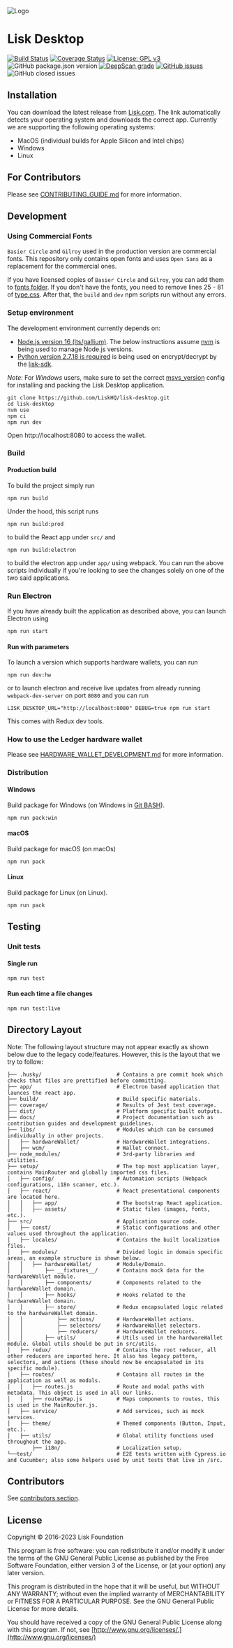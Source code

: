 ![Logo](./docs/assets/banner_desktop.png)

# Lisk Desktop

[![Build Status](https://jenkins.lisk.com/buildStatus/icon?job=lisk-desktop/development)](https://jenkins.lisk.com/job/lisk-desktop/job/development)
[![Coverage Status](https://coveralls.io/repos/github/LiskHQ/lisk-desktop/badge.svg?branch=development)](https://coveralls.io/github/LiskHQ/lisk-desktop?branch=development)
[![License: GPL v3](https://img.shields.io/badge/License-GPL%20v3-blue.svg)](http://www.gnu.org/licenses/gpl-3.0)
![GitHub package.json version](https://img.shields.io/github/package-json/v/LiskHQ/lisk-desktop)
[![DeepScan grade](https://deepscan.io/api/teams/6759/projects/8871/branches/113511/badge/grade.svg)](https://deepscan.io/wallet#view=project&tid=6759&pid=8871&bid=113511)
[![GitHub issues](https://img.shields.io/github/issues/LiskHQ/lisk-desktop)](https://github.com/LiskHQ/lisk-desktop/issues)
![GitHub closed issues](https://img.shields.io/github/issues-closed/liskhq/lisk-desktop)

## Installation

You can download the latest release from [Lisk.com](https://lisk.com/wallet). The link automatically detects your operating system and downloads the correct app. Currently we are supporting the following operating systems:

- MacOS (individual builds for Apple Silicon and Intel chips)
- Windows
- Linux

## For Contributors

Please see [CONTRIBUTING_GUIDE.md](/docs/CONTRIBUTING_GUIDE.md) for more information.

## Development

### Using Commercial Fonts

`Basier Circle` and `Gilroy` used in the production version are commercial fonts. This repository only contains open fonts and uses `Open Sans` as a replacement for the commercial ones.

If you have licensed copies of `Basier Circle` and `Gilroy`, you can add them to [fonts folder](./src/assets/fonts). If you don't have the fonts, you need to remove lines 25 - 81 of [type.css](./src/components/app/type.css). After that, the `build` and `dev` npm scripts run without any errors.

### Setup environment

The development environment currently depends on:

- [Node.js version 16 (lts/gallium)](https://nodejs.org/download/release/latest-v16.x/). The below instructions assume [nvm](https://github.com/nvm-sh/nvm) is being used to manage Node.js versions.
- [Python version 2.7.18 is required](https://www.python.org/downloads/release/python-2718/) is being used on encrypt/decrypt by the [lisk-sdk](https://github.com/LiskHQ/lisk-sdk/tree/development/sdk#dependencies).

_Note_:
For _Windows_ users, make sure to set the correct [msvs_version](https://www.npmjs.com/package/node-gyp#on-windows) config for installing and packing the Lisk Desktop application.

```
git clone https://github.com/LiskHQ/lisk-desktop.git
cd lisk-desktop
nvm use
npm ci
npm run dev
```

Open http://localhost:8080 to access the wallet.

### Build

#### Production build

To build the project simply run

```
npm run build
```

Under the hood, this script runs

```
npm run build:prod
```

to build the React app under `src/` and

```
npm run build:electron
```

to build the electron app under `app/` using webpack. You can run the above scripts individually if you're looking to see the changes solely on one of the two said applications.

### Run Electron

If you have already built the application as described above, you can launch Electron using

```
npm run start
```

#### Run with parameters

To launch a version which supports hardware wallets, you can run

```
npm run dev:hw
```

or to launch electron and receive live updates from already running `webpack-dev-server` on port `8080` and you can run

```
LISK_DESKTOP_URL="http://localhost:8080" DEBUG=true npm run start
```

This comes with Redux dev tools.

### How to use the Ledger hardware wallet
Please see [HARDWARE_WALLET_DEVELOPMENT.md](/docs/HARDWARE_WALLET_DEVELOPMENT.md) for more information. 

### Distribution

#### Windows

Build package for Windows (on Windows in [Git BASH](https://git-for-windows.github.io/)).

```
npm run pack:win
```

#### macOS

Build package for macOS (on macOs)

```
npm run pack
```

#### Linux

Build package for Linux (on Linux).

```
npm run pack
```

## Testing

### Unit tests

#### Single run

```
npm run test
```

#### Run each time a file changes

```
npm run test:live
```

## Directory Layout
Note: The following layout structure may not appear exactly as shown below due to the legacy code/features. However, this is the layout that we try to follow:
```
├── .husky/                        # Contains a pre commit hook which checks that files are prettified before committing.
├── app/                           # Electron based application that launces the react app.
├── build/                         # Build specific materials.
├── coverage/                      # Results of Jest test coverage.
├── dist/                          # Platform specific built outputs.
├── docs/                          # Project documentation such as contribution guides and development guidelines.
├── libs/                          # Modules which can be consumed individually in other projects.
│   ├── hardwareWallet/            # HardwareWallet integrations.
│   ├── wcm/                       # Wallet connect.
├── node_modules/                  # 3rd-party libraries and utilities.
├── setup/                         # The top most application layer, contains MainRouter and globally imported css files.
│   ├── config/                    # Automation scripts (Webpack configurations, i18n scanner, etc.).
│   ├── react/                     # React presentational components are located here.
│   │   ├── app/                   # The bootstrap React application.
│   │   ├── assets/                # Static files (images, fonts, etc.).
├── src/                           # Application source code.
│   ├── const/                     # Static configurations and other values used throughout the application.
│   ├── locales/                   # Contains the built localization files.
│   ├── modules/                   # Divided logic in domain specific areas, an example structure is shown below.
│   │   ├── hardwareWallet/        # Module/Domain.
│   │       ├── __fixtures__/      # Contains mock data for the hardwareWallet module.
│   │       ├── components/        # Components related to the hardwareWallet domain.
│   │       ├── hooks/             # Hooks related to the hardwareWallet domain.
│   │       ├── store/             # Redux encapsulated logic related to the hardwareWallet domain.
│   │           ├── actions/       # HardwareWallet actions.
│   │           ├── selectors/     # HardwareWallet selectors.
│   │           ├── reducers/      # HardwareWallet reducers.
│   │       ├── utils/             # Utils used in the hardwareWallet module. Global utils should be put in src/utils.
│   ├── redux/                     # Contains the root reducer, all other reducers are imported here. It also has legacy pattern, selectors, and actions (these should now be encapsulated in its specific module).
│   ├── routes/                    # Contains all routes in the application as well as modals.
│   │   ├── routes.js              # Route and modal paths with metadata. This object is used in all our links.
│   │   ├── routesMap.js           # Maps components to routes, this is used in the MainRouter.js.
│   ├── service/                   # Add services, such as mock services.
│   ├── theme/                     # Themed components (Button, Input, etc.).
│   ├── utils/                     # Global utility functions used throughout the app.
        ├── i18n/                  # Localization setup.
└──test/                           # E2E tests written with Cypress.io and Cucumber; also some helpers used by unit tests that live in /src.
```

## Contributors

See [contributors section](https://github.com/LiskHQ/lisk-desktop/graphs/contributors).

## License

Copyright © 2016-2023 Lisk Foundation

This program is free software: you can redistribute it and/or modify it under the terms of the GNU General Public License as published by the Free Software Foundation, either version 3 of the License, or (at your option) any later version.

This program is distributed in the hope that it will be useful, but WITHOUT ANY WARRANTY; without even the implied warranty of MERCHANTABILITY or FITNESS FOR A PARTICULAR PURPOSE. See the GNU General Public License for more details.

You should have received a copy of the GNU General Public License along with this program. If not, see [http://www.gnu.org/licenses/.](http://www.gnu.org/licenses/)
